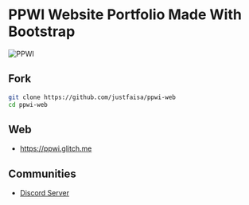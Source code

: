 # PPWI Website Portfolio Made With Bootstrap
![PPWI](https://cdn.discordapp.com/attachments/793671676906569741/848430266293026828/20210516_165503.jpg)

## Fork
```bash
git clone https://github.com/justfaisa/ppwi-web
cd ppwi-web
```
## Web
- https://ppwi.glitch.me

## Communities
- [Discord Server](https://discord.gg/)
